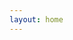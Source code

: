 ```yaml
---
layout: home
---
```


<script setup>
import { useData } from "vitepress";
import SiteHome from "vitepress-sls-blog-tmpl/SiteHome.vue";

const { theme, localeIndex } = useData();

const hero = {
  name: "",
  text: "",
  tagline: "",
  image: {
    src: theme.value.mainHeroImg,
    alt: "",
  },
  actions: [
    {
      theme: "brand",
      text: `📃 About the project`,
      link: `/${localeIndex.value}/doc/about`,
    },
    {
      theme: "alt",
      text: `🗞️ News, articles, events`,
      link: `${theme.value.blogUrl}/${localeIndex.value}/recent/1`,
    },
    {
      theme: "alt",
      text: `📢 We in social media`,
      link: `/${localeIndex.value}/${theme.value.linksUrl}`,
    },
  ],
}
const features = [
  {
    icon: "🤝",
    title: "",
    details: "",
    linkText: "Читать о",
    link: "/ru/doc/",
  },
  {
    icon: "📖",
    title: "",
    details: "",
    linkText: "Читать о",
    link: "/ru/doc/",
  },
  {
    icon: "⚔️",
    title: "",
    details: "",
    linkText: "Читать о",
    link: "/ru/doc/",
  },
]
</script>

<SiteHome :hero="hero" :features="features">
</SiteHome>
